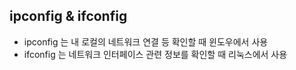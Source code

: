 ## ipconfig & ifconfig

* ipconfig 는 내 로컬의 네트워크 연결 등 확인할 때 윈도우에서 사용
* ifconfig 는 네트워크 인터페이스 관련 정보를 확인할 때 리눅스에서 사용